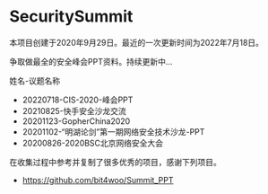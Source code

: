 # SecuritySummit
本项目创建于2020年9月29日。最近的一次更新时间为2022年7月18日。

争取做最全的安全峰会PPT资料。持续更新中...

姓名-议题名称

- 20220718-CIS-2020-峰会PPT
- 20210825-快手安全沙龙交流
- 20201123-GopherChina2020
- 20201102-“明湖论剑”第一期网络安全技术沙龙-PPT
- 20200826-2020BSC北京网络安全大会

在收集过程中参考并复制了很多优秀的项目，感谢下列项目。

- https://github.com/bit4woo/Summit_PPT